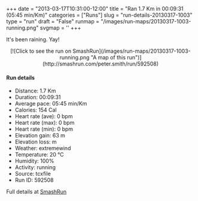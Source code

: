 +++
date = "2013-03-17T10:31:00-12:00"
title = "Ran 1.7 Km in 00:09:31 (05:45 min/Km)"
categories = ["Runs"]
slug = "run-details-20130317-1003"
type = "run"
draft = "False"
runmap = "/images/run-maps/20130317-1003-running.png"
svgmap = '<polyline points="61 44, 64 43, 65 41, 65 36, 67 35, 68 33, 70 31, 70 28, 71 26, 73 24, 76 25, 79 26, 85 29, 90 31, 93 32, 98 34, 100 35, 98 39, 96 41, 94 43, 93 46, 92 48, 92 50, 92 53, 93 55, 93 58, 93 60, 92 63, 92 66, 92 68, 90 71, 89 73, 87 75, 84 76, 81 76, 75 74, 69 74, 60 72, 54 71, 51 70, 39 68, 33 66, 30 65, 24 64, 21 64, 11 63, 8 62, 5 62, 1 62, 0 61, 0 56, 1 54, 2 51, 3 49, 5 47, 7 45, 12 42, 15 41, 19 38, 22 37, 25 36, 28 35, 30 33, 33 32, 36 31, 39 30, 42 30, 51 29, 58 28, 61 28, 64 28, 67 28, 64 33, 64 35, 62 38, 61 40, 58 44, 58 46">'
+++

It's been raining.  Yay!

<!--more-->

<center>
[![Click to see the run on SmashRun](/images/run-maps/20130317-1003-running.png "A map of this run")](http://smashrun.com/peter.smith/run/592508)
</center>

#### Run details

* Distance: 1.7 Km
* Duration: 00:09:31
* Average pace: 05:45 min/Km
* Calories: 154 Cal
* Heart rate (ave): 0 bpm
* Heart rate (max): 0 bpm
* Heart rate (min): 0 bpm
* Elevation gain: 63 m
* Elevation loss:  m
* Weather: extremewind
* Temperature: 20 &deg;C
* Humidity: 100%
* Activity: running
* Source: tcxfile
* Run ID: 592508

Full details at [SmashRun](http://smashrun.com/peter.smith/run/592508)